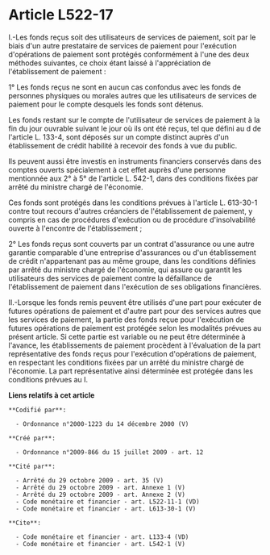 # Article L522-17

I.-Les fonds reçus soit des utilisateurs de services de paiement, soit par le biais d'un autre prestataire de services de
paiement pour l'exécution d'opérations de paiement sont protégés conformément à l'une des deux méthodes suivantes, ce choix
étant laissé à l'appréciation de l'établissement de paiement : 

1° Les fonds reçus ne sont en aucun cas confondus avec les fonds de personnes physiques ou morales autres que les
utilisateurs de services de paiement pour le compte desquels les fonds sont détenus. 

Les fonds restant sur le compte de l'utilisateur de services de paiement à la fin du jour ouvrable suivant le jour où ils ont
été reçus, tel que défini au d de l'article L. 133-4, sont déposés sur un compte distinct auprès d'un établissement de crédit
habilité à recevoir des fonds à vue du public. 

Ils peuvent aussi être investis en instruments financiers conservés dans des comptes ouverts spécialement à cet effet auprès
d'une personne mentionnée aux 2° à 5° de l'article L. 542-1, dans des conditions fixées par arrêté du ministre chargé de
l'économie. 

Ces fonds sont protégés dans les conditions prévues à l'article L. 613-30-1 contre tout recours d'autres créanciers de
l'établissement de paiement, y compris en cas de procédures d'exécution ou de procédure d'insolvabilité ouverte à l'encontre
de l'établissement ; 

2° Les fonds reçus sont couverts par un contrat d'assurance ou une autre garantie comparable d'une entreprise d'assurances ou
d'un établissement de crédit n'appartenant pas au même groupe, dans les conditions définies par arrêté du ministre chargé de
l'économie, qui assure ou garantit les utilisateurs des services de paiement contre la défaillance de l'établissement de
paiement dans l'exécution de ses obligations financières. 

II.-Lorsque les fonds remis peuvent être utilisés d'une part pour exécuter de futures opérations de paiement et d'autre part
pour des services autres que les services de paiement, la partie des fonds reçue pour l'exécution de futures opérations de
paiement est protégée selon les modalités prévues au présent article. Si cette partie est variable ou ne peut être déterminée
à l'avance, les établissements de paiement procèdent à l'évaluation de la part représentative des fonds reçus pour
l'exécution d'opérations de paiement, en respectant les conditions fixées par un arrêté du ministre chargé de l'économie. La
part représentative ainsi déterminée est protégée dans les conditions prévues au I.

**Liens relatifs à cet article**

	**Codifié par**:

	  - Ordonnance n°2000-1223 du 14 décembre 2000 (V)

	**Créé par**:

	  - Ordonnance n°2009-866 du 15 juillet 2009 - art. 12

	**Cité par**:

	  - Arrêté du 29 octobre 2009 - art. 35 (V)
	  - Arrêté du 29 octobre 2009 - art. Annexe 1 (V)
	  - Arrêté du 29 octobre 2009 - art. Annexe 2 (V)
	  - Code monétaire et financier - art. L522-11-1 (VD)
	  - Code monétaire et financier - art. L613-30-1 (V)

	**Cite**:

	  - Code monétaire et financier - art. L133-4 (VD)
	  - Code monétaire et financier - art. L542-1 (V)
